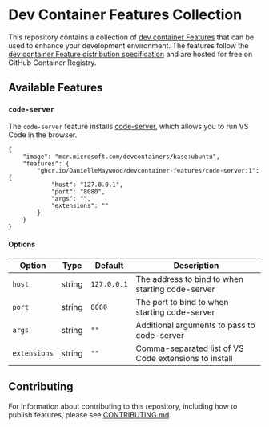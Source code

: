 # Dev Container Features Collection

This repository contains a collection of [dev container Features](https://containers.dev/implementors/features/) that can be used to enhance your development environment. The features follow the [dev container Feature distribution specification](https://containers.dev/implementors/features-distribution/) and are hosted for free on GitHub Container Registry.

## Available Features

### `code-server`

The `code-server` feature installs [code-server](https://github.com/coder/code-server), which allows you to run VS Code in the browser.

```jsonc
{
    "image": "mcr.microsoft.com/devcontainers/base:ubuntu",
    "features": {
        "ghcr.io/DanielleMaywood/devcontainer-features/code-server:1": {
            "host": "127.0.0.1",
            "port": "8080",
            "args": "",
            "extensions": ""
        }
    }
}
```

#### Options

| Option | Type | Default | Description |
|--------|------|---------|-------------|
| `host` | string | `127.0.0.1` | The address to bind to when starting code-server |
| `port` | string | `8080` | The port to bind to when starting code-server |
| `args` | string | `""` | Additional arguments to pass to code-server |
| `extensions` | string | `""` | Comma-separated list of VS Code extensions to install |

## Contributing

For information about contributing to this repository, including how to publish features, please see [CONTRIBUTING.md](./CONTRIBUTING.md).